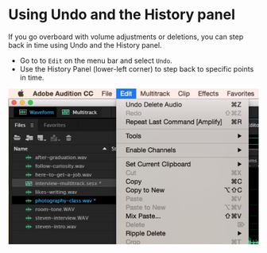 # Using Undo and the History panel

If you go overboard with volume adjustments or deletions, you can step back in time using Undo and the History panel.

* Go to to `Edit` on the menu bar and select `Undo`.
* Use the History Panel \(lower-left corner\) to step back to specific points in time.

![Using undo and the History panel.](/assets/using-undo.png)

